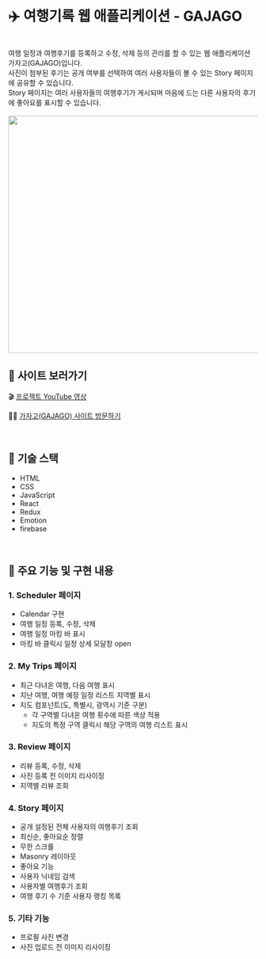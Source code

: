 # ✈️ 여행기록 웹 애플리케이션 - GAJAGO

<br>
여행 일정과 여행후기를 등록하고 수정, 삭제 등의 관리를 할 수 있는 웹 애플리케이션 가자고(GAJAGO)입니다.<br>
사진이 첨부된 후기는 공개 여부를 선택하여 여러 사용자들이 볼 수 있는 Story 페이지에 공유할 수 있습니다.<br>
Story 페이지는 여러 사용자들의 여행후기가 게시되며 마음에 드는 다른 사용자의 후기에 좋아요를 표시할 수 있습니다.<br>

<br>

<img src="/thumbnail.gif" width="800" height="480"/>



## 🏈 사이트 보러가기

🎬 [프로젝트 YouTube 영상](https://youtu.be/aaYRzWyWM3c?si=1YFzoKOCIgBNarue)

🧑‍💻 [가자고(GAJAGO) 사이트 방문하기](https://gajago-8be7d.web.app)

<br>


## 🎒 기술 스택

- HTML
- CSS
- JavaScript
- React
- Redux
- Emotion
- firebase

<br>

## 🚀 주요 기능 및 구현 내용

### 1. Scheduler 페이지

- Calendar 구현
- 여행 일정 등록, 수정, 삭제
- 여행 일정 마킹 바 표시
- 마킹 바 클릭시 일정 상세 모달창 open

### 2. My Trips 페이지

- 최근 다녀온 여행, 다음 여행 표시
- 지난 여행, 여행 예정 일정 리스트 지역별 표시
- 지도 컴포넌트(도, 특별시, 광역시 기준 구분)
  - 각 구역별 다녀온 여행 횟수에 따른 색상 적용
  - 지도의 특정 구역 클릭시 해당 구역의 여행 리스트 표시

### 3. Review 페이지

- 리뷰 등록, 수정, 삭제
- 사진 등록 전 이미지 리사이징
- 지역별 리뷰 조회

### 4. Story 페이지

- 공개 설정된 전체 사용자의 여행후기 조회
- 최신순, 좋아요순 정렬
- 무한 스크롤
- Masonry 레이아웃
- 좋아요 기능
- 사용자 닉네임 검색
- 사용자별 여행후기 조회
- 여행 후기 수 기준 사용자 랭킹 목록

### 5. 기타 기능

-  프로필 사진 변경
  - 사진 업로드 전 이미지 리사이징

<br>
